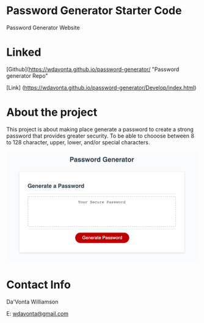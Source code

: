 # Password Generator Starter Code

Password Generator Website


# Linked

[Github](https://wdavonta.github.io/password-generator/ "Password generator Repo"

[Link] (https://wdavonta.github.io/password-generator/Develop/index.html)


# About the project
This project is about making place generate a password to create a strong password that provides greater security. To be able to chooose between 8 to 128 character, upper, lower, and/or special characters.



![alt text](generator-screenshot.png "Screenshot of webite")

# Contact Info
Da'Vonta Williamson

E: <a href="mailto:wdavonta@gmail.com">wdavonta@gmail.com</a>
  </address>